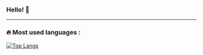 ### Hello! 👋

<!--
**ASurenath/Asurenath** is a ✨ _special_ ✨ repository because its `README.md` (this file) appears on your GitHub profile.

Here are some ideas to get you started:
- I 
- 🔭 I’m currently working on ...
- 🌱 I’m currently learning ...
- 👯 I’m looking to collaborate on ...
- 🤔 I’m looking for help with ...
- 💬 Ask me about ...
- 📫 How to reach me: ...
- 😄 Pronouns: ...
- ⚡ Fun fact: ...
-->

---

<!--### :fire: My Stats :
[![GitHub Streak](http://github-readme-streak-stats.herokuapp.com?user=ASurenath&theme=dark&background=000000)](https://git.io/streak-stats)-->
### :fire: Most used languages :
[![Top Langs](https://github-readme-stats.vercel.app/api/top-langs/?username=ASurenath&layout=compact&theme=vision-friendly-dark)](https://github.com/anuraghazra/github-readme-stats)

